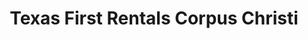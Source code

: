 ---
title: "Texas First Rentals Corpus Christi"
url: /corpus-christi/texas-first-rentals-corpus-christi/
shop: Mieten
---